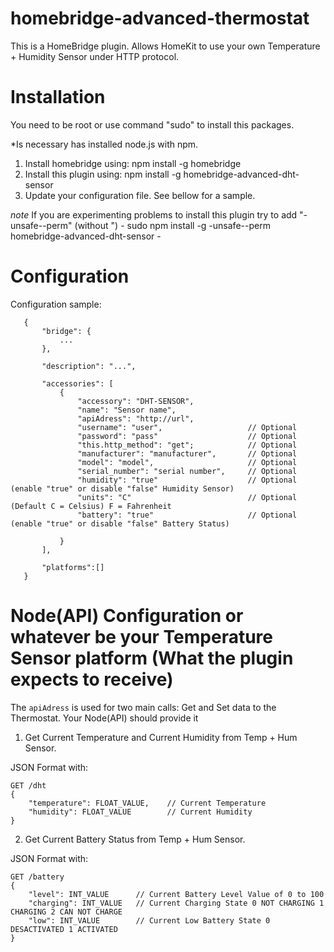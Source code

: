 # homebridge-advanced-thermostat

This is a HomeBridge plugin. Allows HomeKit to use your own Temperature + Humidity Sensor under HTTP protocol.

# Installation

You need to be root or use command "sudo" to install this packages.

*Is necessary has installed node.js with npm.

1. Install homebridge using: npm install -g homebridge
2. Install this plugin using: npm install -g homebridge-advanced-dht-sensor
3. Update your configuration file. See bellow for a sample. 

*note* If you are experimenting problems to install this plugin try to add "-unsafe--perm" (without ")
       - sudo npm install -g -unsafe--perm homebridge-advanced-dht-sensor -

# Configuration

Configuration sample:

 ```
    {
        "bridge": {
            ...
        },
        
        "description": "...",

        "accessories": [
            {
                "accessory": "DHT-SENSOR",
                "name": "Sensor name",
                "apiAdress": "http://url",
                "username": "user",                   // Optional
                "password": "pass"                    // Optional
                "this.http_method": "get";            // Optional
                "manufacturer": "manufacturer",       // Optional
                "model": "model",                     // Optional
                "serial_number": "serial number",     // Optional
                "humidity": "true"                    // Optional (enable "true" or disable "false" Humidity Sensor)
                "units": "C"                          // Optional (Default C = Celsius) F = Fahrenheit 
                "battery": "true"                     // Optional (enable "true" or disable "false" Battery Status)
                
            }
        ],

        "platforms":[]
    }
```
# Node(API) Configuration or whatever be your Temperature Sensor platform (What the plugin expects to receive)

The `apiAdress` is used for two main calls: Get and Set data to the Thermostat. Your Node(API) should provide it

1. Get Current Temperature and Current Humidity from Temp + Hum Sensor.

  JSON Format with:
  
```
GET /dht
{
    "temperature": FLOAT_VALUE,    // Current Temperature
    "humidity": FLOAT_VALUE        // Current Humidity
}
```

2. Get Current Battery Status from Temp + Hum Sensor.

  JSON Format with:
  
```
GET /battery
{
    "level": INT_VALUE      // Current Battery Level Value of 0 to 100
    "charging": INT_VALUE   // Current Charging State 0 NOT CHARGING 1 CHARGING 2 CAN NOT CHARGE
    "low": INT_VALUE        // Current Low Battery State 0 DESACTIVATED 1 ACTIVATED
}
```

